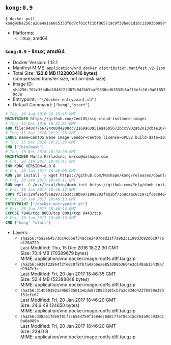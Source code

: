 ## `kong:0.9`

```console
$ docker pull kong@sha256:a20a4a1a60c5353f8d7cf01cfc1bf065719c9f38be81d16c11093b0999f23d49
```

-	Platforms:
	-	linux; amd64

### `kong:0.9` - linux; amd64

-	Docker Version: 1.12.1
-	Manifest MIME: `application/vnd.docker.distribution.manifest.v2+json`
-	Total Size: **122.8 MB (122803416 bytes)**  
	(compressed transfer size, not on-disk size)
-	Image ID: `sha256:702c35bdbe1046f22d87b04fbb5baf9830cd6f833b5af76efc10c9a0f8529d3e`
-	Entrypoint: `["\/docker-entrypoint.sh"]`
-	Default Command: `["kong","start"]`

```dockerfile
# Tue, 30 Aug 2016 18:18:45 GMT
MAINTAINER https://github.com/CentOS/sig-cloud-instance-images
# Thu, 15 Dec 2016 18:21:21 GMT
ADD file:940c77b6724c00d4208cc72169a63951eaa605672bcc5902ab2013cbae107434 in / 
# Thu, 15 Dec 2016 18:21:23 GMT
LABEL name=CentOS Base Image vendor=CentOS license=GPLv2 build-date=20161214
# Thu, 15 Dec 2016 18:21:23 GMT
CMD ["/bin/bash"]
# Thu, 15 Dec 2016 18:24:28 GMT
MAINTAINER Marco Palladino, marco@mashape.com
# Fri, 20 Jan 2017 18:45:41 GMT
ENV KONG_VERSION=0.9.8
# Fri, 20 Jan 2017 18:46:08 GMT
RUN yum install -y wget https://github.com/Mashape/kong/releases/download/$KONG_VERSION/kong-$KONG_VERSION.el7.noarch.rpm &&     yum clean all
# Fri, 20 Jan 2017 18:46:11 GMT
RUN wget -O /usr/local/bin/dumb-init https://github.com/Yelp/dumb-init/releases/download/v1.1.3/dumb-init_1.1.3_amd64 &&     chmod +x /usr/local/bin/dumb-init
# Fri, 20 Jan 2017 18:46:12 GMT
COPY file:324f2e5f56829733b3c3c8b6971998202fa01bf7368caac6c1971fcec0464e8c in /docker-entrypoint.sh 
# Fri, 20 Jan 2017 18:46:13 GMT
ENTRYPOINT ["/docker-entrypoint.sh"]
# Fri, 20 Jan 2017 18:46:14 GMT
EXPOSE 7946/tcp 8000/tcp 8001/tcp 8443/tcp
# Fri, 20 Jan 2017 18:46:16 GMT
CMD ["kong" "start"]
```

-	Layers:
	-	`sha256:45a2e645736c4c66ef34acce2407ded21f7a9b231199d3b92d6c9776df264729`  
		Last Modified: Thu, 15 Dec 2016 18:22:30 GMT  
		Size: 70.4 MB (70389679 bytes)  
		MIME: application/vnd.docker.image.rootfs.diff.tar.gzip
	-	`sha256:e930f22864f2fe0c0f8fbfa4abbeae853d90b3604e3d140ab15439a7d1547c3c`  
		Last Modified: Fri, 20 Jan 2017 18:46:35 GMT  
		Size: 52.4 MB (52388848 bytes)  
		MIME: application/vnd.docker.image.rootfs.diff.tar.gzip
	-	`sha256:314b50392a29b6535613ebda0728833105cb7a2d834d4237b930e393151cfc67`  
		Last Modified: Fri, 20 Jan 2017 18:46:20 GMT  
		Size: 24.6 KB (24650 bytes)  
		MIME: application/vnd.docker.image.rootfs.diff.tar.gzip
	-	`sha256:d38a617de9f01f7c6544759f1584e20d8c7fef86b15d764a9cc932d10a8a089b`  
		Last Modified: Fri, 20 Jan 2017 18:46:20 GMT  
		Size: 239.0 B  
		MIME: application/vnd.docker.image.rootfs.diff.tar.gzip
